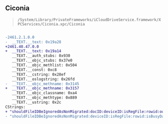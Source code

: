 ## Ciconia

> `/System/Library/PrivateFrameworks/iCloudDriveService.framework/XPCServices/Ciconia.xpc/Ciconia`

```diff

-2461.2.1.0.0
-  __TEXT.__text: 0x19a28
+2461.40.47.0.0
+  __TEXT.__text: 0x19a14
   __TEXT.__auth_stubs: 0x930
   __TEXT.__objc_stubs: 0x37e0
   __TEXT.__objc_methlist: 0x504
   __TEXT.__const: 0xc8
   __TEXT.__cstring: 0x28ef
   __TEXT.__oslogstring: 0x26fd
-  __TEXT.__objc_methname: 0x3145
+  __TEXT.__objc_methname: 0x3157
   __TEXT.__objc_classname: 0xa4
   __TEXT.__objc_methtype: 0x889
   __TEXT.__ustring: 0x2c
CStrings:
+ "shouldFileIDBeIgnoredAsNonMigrated:docID:deviceID:isRegFile:rowid:outItemURL:isBusyDate:isIgnoredFromSync:"
- "shouldFileIDBeIgnoredAsNonMigrated:deviceID:isRegFile:rowid:isBusyDate:isIgnoredFromSync:"

```
